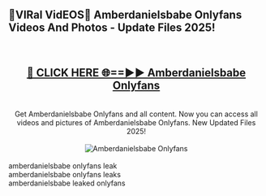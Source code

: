 <h2>🔴VIRal VidEOS🔴 Amberdanielsbabe Onlyfans Videos And Photos - Update Files 2025!</h2>
<br>
<div align="center">
<h2><a href="https://virallinks.top/odZfE0" rel="nofollow">🔴 CLICK HERE 🌐==►► Amberdanielsbabe Onlyfans</a></h2>
<br>
Get Amberdanielsbabe Onlyfans and all content. Now you can access all videos and pictures of Amberdanielsbabe Onlyfans. New Updated Files 2025!
<br>
<br>
<a href="https://virallinks.top/odZfE0" rel="nofollow" data-target="animated-image.originalLink"><img src="https://i.imgur.com/dJHk4Zq.gif)" alt="Amberdanielsbabe Onlyfans" style="max-width: 100%; display: inline-block;" data-target="animated-image.originalImage"></a>
</div>
<br>
amberdanielsbabe onlyfans leak<br>
amberdanielsbabe onlyfans leaks<br>
amberdanielsbabe leaked onlyfans